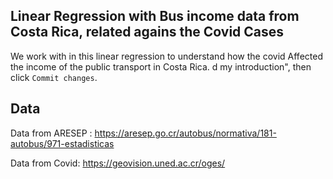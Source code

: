 ## Linear Regression with Bus income data from Costa Rica, related agains the Covid Cases

We work with in this linear regression to understand how the covid Affected the income of the public transport in Costa Rica. d my introduction", then click `Commit changes`.

## Data
Data from ARESEP : https://aresep.go.cr/autobus/normativa/181-autobus/971-estadisticas

Data from Covid: https://geovision.uned.ac.cr/oges/
